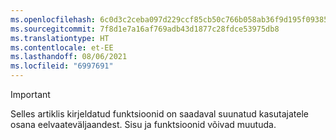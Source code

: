 ```yaml
---
ms.openlocfilehash: 6c0d3c2ceba097d229ccf85cb50c766b058ab36f9d195f093855d62a5b510abe
ms.sourcegitcommit: 7f8d1e7a16af769adb43d1877c28fdce53975db8
ms.translationtype: HT
ms.contentlocale: et-EE
ms.lasthandoff: 08/06/2021
ms.locfileid: "6997691"
---
```

> [!IMPORTANT]
> Selles artiklis kirjeldatud funktsioonid on saadaval suunatud kasutajatele osana eelvaateväljaandest. Sisu ja funktsioonid võivad muutuda. 
